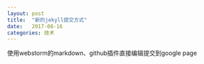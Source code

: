 ```yaml
---
layout: post
title:  "新的jekyll提交方式"
date:   2017-08-16
categories: 技术
---
```


使用webstorm的markdown、github插件直接编辑提交到google page